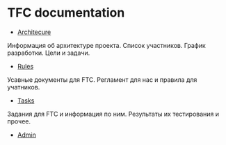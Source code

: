 # TFC documentation
* [Architecure](/architecure)

Информация об архитектуре проекта. Список участников. График разработки. Цели и задачи.
* [Rules](/rules)

Усавные документы для FTC. Регламент для нас и правила для учатников.
* [Tasks](/tasks)

Задания для FTC и информация по ним. Результаты их тестирования и прочее.
  * [Admin](/tasks/admin)
